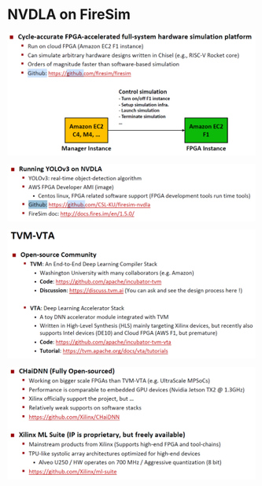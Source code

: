 

# NVDLA on FireSim

![image-20200827151851105](../../images/image-20200827151851105.png)



![image-20200827152002499](../../images/image-20200827152002499.png)



![image-20200827152102397](../../images/image-20200827152102397.png)



![image-20200827152216128](../../images/image-20200827152216128.png)